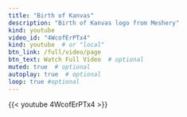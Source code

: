 ```yaml
---
title: "Birth of Kanvas"
description: "Birth of Kanvas logo from Meshery"
kind: youtube
video_id: "4WcofErPTx4"
kind: youtube  # or "local"
btn_link: /full/video/page
btn_text: Watch Full Video  # optional
muted: true  # optional
autoplay: true  # optional
loop: true #optional
---
```

{{< youtube 4WcofErPTx4 >}}